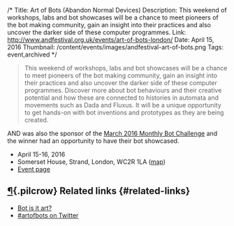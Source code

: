/*
Title: Art of Bots (Abandon Normal Devices)
Description: This weekend of workshops, labs and bot showcases will be a chance to meet pioneers of the bot making community, gain an insight into their practices and also uncover the darker side of these computer programmes.
Link: http://www.andfestival.org.uk/events/art-of-bots-london/
Date: April 15, 2016
Thumbnail: /content/events/images/andfestival-art-of-bots.png
Tags: event,archived
*/


> This weekend of workshops, labs and bot showcases will be a chance to meet pioneers of the bot making community, gain an insight into their practices and also uncover the darker side of these computer programmes. Discover more about bot behaviours and their creative potential and how these are connected to histories in automata and movements such as Dada and Fluxus. It will be a unique opportunity to get hands-on with bot inventions and prototypes as they are being created.

AND was also the sponsor of the [March 2016 Monthly Bot Challenge](/monthly-bot-challenge/2016-march/) and the winner had an opportunity to have their bot showcased.

- April 15-16, 2016
- Somerset House, Strand, London, WC2R 1LA ([map](https://www.google.com/maps/dir/Current+Location/Somerset+House+Strand+London+WC2R+1LA))
- [Event page](http://www.andfestival.org.uk/events/art-of-bots-london/)


## [¶](#related-links){.pilcrow} Related links {#related-links}

- [Bot is it art?](http://thelongandshort.org/machines/favourited-art-of-bots)
- [#artofbots on Twitter](https://twitter.com/hashtag/artofbots?f=tweets&vertical=default)
